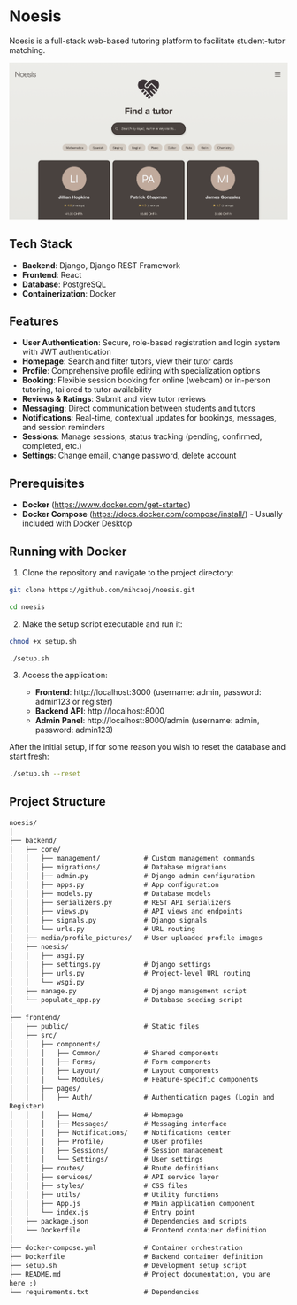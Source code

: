 # Noesis

Noesis is a full-stack web-based tutoring platform to facilitate student-tutor matching.

![App Screenshot](frontend/public/noesis.png)

## Tech Stack

- **Backend**: Django, Django REST Framework
- **Frontend**: React
- **Database**: PostgreSQL
- **Containerization**: Docker

## Features

- **User Authentication**: Secure, role-based registration and login system with JWT authentication
- **Homepage**: Search and filter tutors, view their tutor cards
- **Profile**: Comprehensive profile editing with specialization options 
- **Booking**: Flexible session booking for online (webcam) or in-person tutoring, tailored to tutor availability
- **Reviews & Ratings**: Submit and view tutor reviews
- **Messaging**: Direct communication between students and tutors
- **Notifications**: Real-time, contextual updates for bookings, messages, and session reminders
- **Sessions**: Manage sessions, status tracking (pending, confirmed, completed, etc.)
- **Settings**: Change email, change password, delete account

## Prerequisites

- **Docker** (https://www.docker.com/get-started)
- **Docker Compose** (https://docs.docker.com/compose/install/) - Usually included with Docker Desktop

## Running with Docker 

1. Clone the repository and navigate to the project directory:
```bash
git clone https://github.com/mihcaoj/noesis.git
```
```bash
cd noesis
```

2. Make the setup script executable and run it:
```bash
chmod +x setup.sh
```
```bash
./setup.sh
```

3. Access the application:

   - **Frontend**: http://localhost:3000 (username: admin, password: admin123 or register)
   - **Backend API**: http://localhost:8000
   - **Admin Panel**: http://localhost:8000/admin (username: admin, password: admin123)

After the initial setup, if for some reason you wish to reset the database and start fresh:
```bash
./setup.sh --reset
```

## Project Structure

```
noesis/
│
├── backend/                      
│   ├── core/
│   │   ├── management/           # Custom management commands                    
│   │   ├── migrations/           # Database migrations
│   │   ├── admin.py              # Django admin configuration
│   │   ├── apps.py               # App configuration
│   │   ├── models.py             # Database models
│   │   ├── serializers.py        # REST API serializers
│   │   ├── views.py              # API views and endpoints
│   │   ├── signals.py            # Django signals
│   │   └── urls.py               # URL routing
│   ├── media/profile_pictures/   # User uploaded profile images
│   ├── noesis/                   
│   │   ├── asgi.py
│   │   ├── settings.py           # Django settings
│   │   ├── urls.py               # Project-level URL routing
│   │   └── wsgi.py
│   ├── manage.py                 # Django management script
│   └── populate_app.py           # Database seeding script
│
├── frontend/                     
│   ├── public/                   # Static files
│   ├── src/                      
│   │   ├── components/           
│   │   │   ├── Common/           # Shared components
│   │   │   ├── Forms/            # Form components
│   │   │   ├── Layout/           # Layout components
│   │   │   └── Modules/          # Feature-specific components
│   │   ├── pages/                
│   │   │   ├── Auth/             # Authentication pages (Login and Register)
│   │   │   ├── Home/             # Homepage
│   │   │   ├── Messages/         # Messaging interface
│   │   │   ├── Notifications/    # Notifications center
│   │   │   ├── Profile/          # User profiles
│   │   │   ├── Sessions/         # Session management
│   │   │   └── Settings/         # User settings
│   │   ├── routes/               # Route definitions
│   │   ├── services/             # API service layer
│   │   ├── styles/               # CSS files
│   │   ├── utils/                # Utility functions
│   │   ├── App.js                # Main application component
│   │   └── index.js              # Entry point
│   ├── package.json              # Dependencies and scripts
│   └── Dockerfile                # Frontend container definition
│
├── docker-compose.yml            # Container orchestration
├── Dockerfile                    # Backend container definition
├── setup.sh                      # Development setup script
├── README.md                     # Project documentation, you are here ;) 
└── requirements.txt              # Dependencies
```
